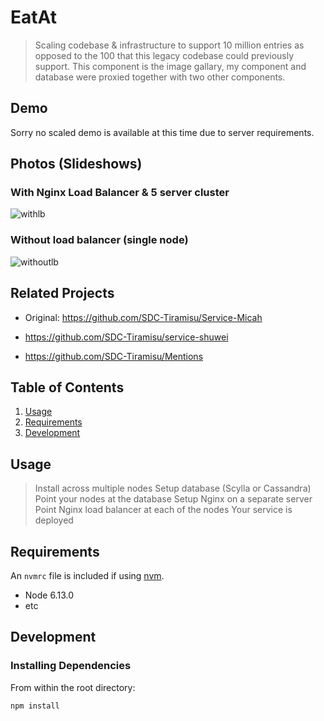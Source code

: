 # EatAt

> Scaling codebase & infrastructure to support 10 million entries as opposed to the 100 that this legacy codebase could previously support. This component is the image gallary, my component and database were proxied together with two other components.

## Demo
Sorry no scaled demo is available at this time due to server requirements.

## Photos (Slideshows)
### With Nginx Load Balancer & 5 server cluster
![withlb](../assets/with-lb.gif?raw=true)

### Without load balancer (single node)
![withoutlb](../assets/without-lb.gif?raw=true)

## Related Projects
  - Original: https://github.com/SDC-Tiramisu/Service-Micah

  - https://github.com/SDC-Tiramisu/service-shuwei
  - https://github.com/SDC-Tiramisu/Mentions

## Table of Contents

1. [Usage](#Usage)
1. [Requirements](#requirements)
1. [Development](#development)

## Usage

> Install across multiple nodes
> Setup database (Scylla or Cassandra)
> Point your nodes at the database
> Setup Nginx on a separate server
> Point Nginx load balancer at each of the nodes
> Your service is deployed

## Requirements

An `nvmrc` file is included if using [nvm](https://github.com/creationix/nvm).

- Node 6.13.0
- etc

## Development

### Installing Dependencies

From within the root directory:

```sh
npm install
```

